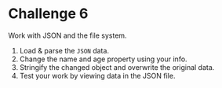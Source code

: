 # Challenge 6

Work with JSON and the file system.
1. Load & parse the `JSON` data.
2. Change the name and age property using your info.
3. Stringify the changed object and overwrite the original data.
4. Test your work by viewing data in the JSON file.
